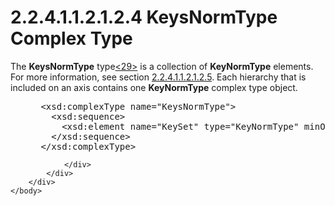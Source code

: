 <html dir="LTR" xmlns:mshelp="http://msdn.microsoft.com/mshelp" xmlns:ddue="http://ddue.schemas.microsoft.com/authoring/2003/5" xmlns:xlink="http://www.w3.org/1999/xlink" xmlns:tool="http://www.microsoft.com/tooltip">
    <head>
        <meta http-equiv="Content-Type" content="text/html; CHARSET=utf-8"></meta>
        <meta name="save" content="history"></meta>
        <title>2.2.4.1.1.2.1.2.4 KeysNormType Complex Type</title>
        <xml>
            <mshelp:toctitle title="2.2.4.1.1.2.1.2.4 KeysNormType Complex Type"></mshelp:toctitle>
            <mshelp:rltitle title="[MS-SSAS]: KeysNormType Complex Type"></mshelp:rltitle>
            <mshelp:keyword index="A" term="3cf90d5f-aa50-43e3-9c5a-394c0837ad6f"></mshelp:keyword>
            <mshelp:attr name="DCSext.ContentType" value="open specification"></mshelp:attr>
            <mshelp:attr name="AssetID" value="3cf90d5f-aa50-43e3-9c5a-394c0837ad6f"></mshelp:attr>
            <mshelp:attr name="TopicType" value="kbRef"></mshelp:attr>
            <mshelp:attr name="DCSext.Title" value="[MS-SSAS]: KeysNormType Complex Type" />
        </xml>
    </head>
    <body>
        <div id="header">
            <h1 class="heading">2.2.4.1.1.2.1.2.4 KeysNormType Complex Type</h1>
        </div>
        <div id="mainSection">
            <div id="mainBody">
                <div id="allHistory" class="saveHistory"></div>
                <div id="sectionSection0" class="section" name="collapseableSection">
                    

<p>The <b>KeysNormType</b> type<a id="Appendix_A_Target_29"></a><a href="b9ac4859-2662-44ca-b131-9addd8b953dc.html#Appendix_A_29" aria-label="Product behavior note 29">&lt;29&gt;</a> is a
collection of <b>KeyNormType</b> elements. For more information, see section <a href="00f44fb0-ae20-4a8d-ad4a-1fa587077d7d.html">2.2.4.1.1.2.1.2.5</a>. Each
hierarchy that is included on an axis contains one <b>KeyNormType</b> complex
type object.</p>

<dl>
<dd>
<div><pre> &lt;xsd:complexType name=&quot;KeysNormType&quot;&gt;
   &lt;xsd:sequence&gt;
     &lt;xsd:element name=&quot;KeySet&quot; type=&quot;KeyNormType&quot; minOccurs=&quot;1&quot; maxOccurs=&quot;unbounded&quot; /&gt;
   &lt;/xsd:sequence&gt;
 &lt;/xsd:complexType&gt;
</pre></div>
</dd></dl>


                </div>
            </div>
        </div>
    </body>
</html>